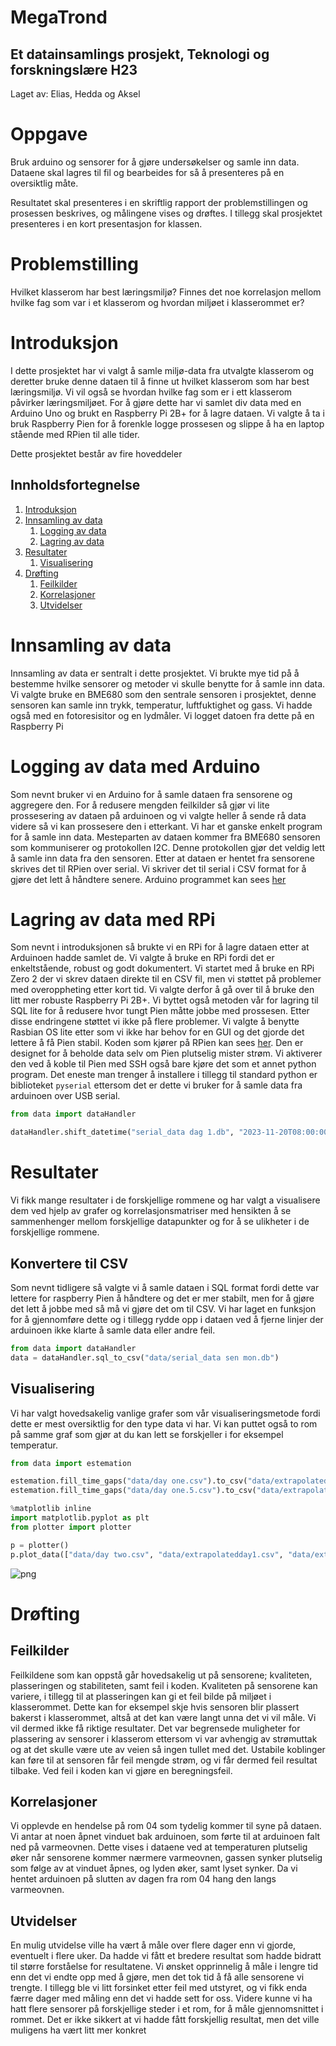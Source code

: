 # MegaTrond
## Et datainsamlings prosjekt, Teknologi og forskningslære H23

Laget av: Elias, Hedda og Aksel

# Oppgave
Bruk arduino og sensorer for å gjøre undersøkelser og samle inn data. Dataene skal lagres til fil og bearbeides for så å presenteres på en oversiktlig måte.

Resultatet skal presenteres i en skriftlig rapport der problemstillingen og prosessen beskrives, og målingene vises og drøftes. I tillegg skal prosjektet presenteres i en kort presentasjon for klassen.

# Problemstilling
Hvilket klasserom har best læringsmiljø? Finnes det noe korrelasjon mellom hvilke fag som var i et klasserom og hvordan miljøet i klasserommet er?

# Introduksjon
I dette prosjektet har vi valgt å samle miljø-data fra utvalgte klasserom og deretter bruke denne dataen til å finne ut hvilket klasserom som har best læringsmiljø. Vi vil også se hvordan hvilke fag som er i ett klasserom påvirker læringsmiljøet. For å gjøre dette har vi samlet div data med en Arduino Uno og brukt en Raspberry Pi 2B+ for å lagre dataen. Vi valgte å ta i bruk Raspberry Pien for å forenkle logge prossesen og slippe å ha en laptop stående med RPien til alle tider.

Dette prosjektet består av fire hoveddeler
## Innholdsfortegnelse
1. [Introduksjon](#Introduksjon)
2. [Innsamling av data](#Innsamling-av-data)
    1. [Logging av data](#Logging-av-data-med-Arduino)
    2. [Lagring av data](#Lagring-av-data-med-RPi)
3. [Resultater](#Resultater)
    1. [Visualisering](#visualisering)
4. [Drøfting](#drøfting)
    1. [Feilkilder](##feilkilder)
    2. [Korrelasjoner](#korrelasjoner)
    3. [Utvidelser](#Utvidelser)

# Innsamling av data
Innsamling av data er sentralt i dette prosjektet. Vi brukte mye tid på å bestemme hvilke sensorer og metoder vi skulle benytte for å samle inn data. Vi valgte bruke en BME680 som den sentrale sensoren i prosjektet, denne sensoren kan samle inn trykk, temperatur, luftfuktighet og gass. Vi hadde også med en fotoresisitor og en lydmåler. Vi logget datoen fra dette på en Raspberry Pi

# Logging av data med Arduino
Som nevnt bruker vi en Arduino for å samle dataen fra sensorene og aggregere den. For å redusere mengden feilkilder så gjør vi lite prossesering av dataen på arduinoen og vi valgte heller å sende rå data videre så vi kan prossesere den i etterkant. Vi har et ganske enkelt program for å samle inn data. Mesteparten av dataen kommer fra BME680 sensoren som kommuniserer og protokollen I2C. Denne protokollen gjør det veldig lett å samle inn data fra den sensoren. Etter at dataen er hentet fra sensorene skrives det til RPien over serial. Vi skriver det til serial i CSV format for å gjøre det lett å håndtere senere. Arduino programmet kan sees [her](https://github.com/EliasTors/MegaTrond/blob/main/data-collection/MegaTrond-Data-collector/MegaTrond-Data-collector.ino)

# Lagring av data med RPi
Som nevnt i introduksjonen så brukte vi en RPi for å lagre dataen etter at Arduinoen hadde samlet de. Vi valgte å bruke en RPi fordi det er enkeltstående, robust og godt dokumentert. Vi startet med å bruke en RPi Zero 2 der vi skrev dataen direkte til en CSV fil, men vi støttet på problemer med overoppheting etter kort tid. Vi valgte derfor å gå over til å bruke den litt mer robuste Raspberry Pi 2B+. Vi byttet også metoden vår for lagring til SQL lite for å redusere hvor tungt Pien måtte jobbe med prossesen. Etter disse endringene støttet vi ikke på flere problemer. Vi valgte å benytte Rasbian OS lite etter som vi ikke har behov for en GUI og det gjorde det lettere å få Pien stabil. Koden som kjører på RPien kan sees [her](https://github.com/EliasTors/MegaTrond/blob/main/data-collection/data-logger.py). Den er designet for å beholde data selv om Pien plutselig mister strøm. Vi aktiverer den ved å koble til Pien med SSH også bare kjøre det som et annet python program. Det eneste man trenger å installere i tillegg til standard python er biblioteket `pyserial` ettersom det er dette vi bruker for å samle data fra arduinoen over USB serial.


```python
from data import dataHandler

dataHandler.shift_datetime("serial_data dag 1.db", "2023-11-20T08:00:00")
```

# Resultater
Vi fikk mange resultater i de forskjellige rommene og har valgt a visualisere dem ved hjelp av grafer og korrelasjonsmatriser med hensikten å se sammenhenger mellom forskjellige datapunkter og for å se ulikheter i de forskjellige rommene. 

## Konvertere til CSV
Som nevnt tidligere så valgte vi å samle dataen i SQL format fordi dette var lettere for raspberry Pien å håndtere og det er mer stabilt, men for å gjøre det lett å jobbe med så må vi gjøre det om til CSV. Vi har laget en funksjon for å gjennomføre dette og i tillegg rydde opp i dataen ved å fjerne linjer der arduinoen ikke klarte å samle data eller andre feil.


```python
from data import dataHandler
data = dataHandler.sql_to_csv("data/serial_data sen mon.db")
```

## Visualisering
Vi har valgt hovedsakelig vanlige grafer som vår visualiseringsmetode fordi dette er mest oversiktlig for den type data vi har. Vi kan puttet også to rom på samme graf som gjør at du kan lett se forskjeller i for eksempel temperatur.


```python
from data import estemation

estemation.fill_time_gaps("data/day one.csv").to_csv("data/extrapolatedday1.csv", index=False)
estemation.fill_time_gaps("data/day one.5.csv").to_csv("data/extrapolatedday2.csv", index=False)
```


```python
%matplotlib inline
import matplotlib.pyplot as plt
from plotter import plotter

p = plotter()
p.plot_data(["data/day two.csv", "data/extrapolatedday1.csv", "data/extrapolatedday2.csv"], '1T')
```


    
![png](rapport_files/rapport_8_0.png)
    


# Drøfting
## Feilkilder
 
Feilkildene som kan oppstå går hovedsakelig ut på sensorene; kvaliteten, plasseringen og stabiliteten, samt feil i koden. Kvaliteten på sensorene kan variere, i tillegg til at plasseringen kan gi et feil bilde på miljøet i klasserommet. Dette kan for eksempel skje hvis sensoren blir plassert bakerst i klasserommet, altså at det kan være langt unna det vi vil måle. Vi vil dermed ikke få riktige resultater. Det var begrensede muligheter for plassering av sensorer i klasserom ettersom vi var avhengig av strømuttak og at det skulle være ute av veien så ingen tullet med det. Ustabile koblinger kan føre til at sensoren får feil mengde strøm, og vi får dermed feil resultat tilbake. Ved feil i koden kan vi gjøre en beregningsfeil.
 
## Korrelasjoner

Vi opplevde en hendelse på rom 04 som tydelig kommer til syne på dataen. Vi antar at noen åpnet vinduet bak arduinoen, som førte til at arduinoen falt ned på varmeovnen. Dette vises i dataene ved at temperaturen plutselig øker når sensorene kommer nærmere varmeovnen, gassen synker plutselig som følge av at vinduet åpnes, og lyden øker, samt lyset synker. Da vi hentet arduinoen på slutten av dagen fra rom 04 hang den langs varmeovnen.

## Utvidelser

En mulig utvidelse ville ha vært å måle over flere dager enn vi gjorde, eventuelt i flere uker. Da hadde vi fått et bredere resultat som hadde bidratt til større forståelse for resultatene. Vi ønsket opprinnelig å måle i lengre tid enn det vi endte opp med å gjøre, men det tok tid å få alle sensorene vi trengte. I tillegg ble vi litt forsinket etter feil med utstyret, og vi fikk enda færre dager med måling enn det vi hadde sett for oss. Videre kunne vi ha hatt flere sensorer på forskjellige steder i et rom, for å måle gjennomsnittet i rommet. Det er ikke sikkert at vi hadde fått forskjellig resultat, men det ville muligens ha vært litt mer konkret
